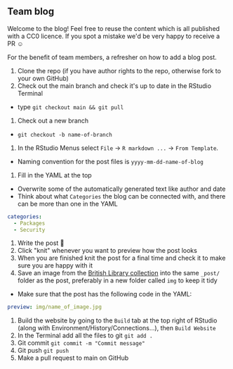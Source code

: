 ## Team blog

Welcome to the blog! Feel free to reuse the content which is all published with a CC0 licence. If you spot a mistake we'd be very happy to receive a PR :relaxed:

For the benefit of team members, a refresher on how to add a blog post.

1. Clone the repo (if you have author rights to the repo, otherwise fork to your own GitHub)
1. Check out the main branch and check it's up to date in the RStudio Terminal
  * type `git checkout main && git pull`
1. Check out a new branch
  * `git checkout -b name-of-branch`
1. In the RStudio Menus select `File` -&gt; `R markdown ...` -&gt; `From Template`.
  * Naming convention for the post files is `yyyy-mm-dd-name-of-blog`
1. Fill in the YAML at the top
  * Overwrite some of the automatically generated text like author and date
  * Think about what `Categories` the blog can be connected with, and there can be more than one in the YAML
  ```yaml
  categories:
    - Packages
    - Security
  ```
1. Write the post :slightly_smiling_face:
1. Click "knit" whenever you want to preview how the post looks
1. When you are finished knit the post for a final time and check it to make sure you are happy with it
1. Save an image from the [British Library collection](https://www.flickr.com/photos/britishlibrary/albums/72157648088610908) into the same `_post/` folder as the post, preferably in a new folder called `img` to keep it tidy
  * Make sure that the post has the following code in the YAML:
  ```yaml
  preview: img/name_of_image.jpg
  ```
1. Build the website by going to the `Build` tab at the top right of RStudio (along with Environment/History/Connections...), then `Build Website`
1. In the Terminal add all the files to git `git add .`
1. Git commit `git commit -m "Commit message"`
1. Git push `git push`
1. Make a pull request to main on GitHub
